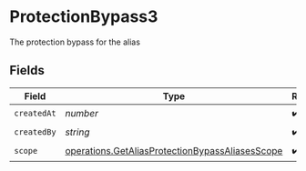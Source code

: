 # ProtectionBypass3

The protection bypass for the alias


## Fields

| Field                                                                                                              | Type                                                                                                               | Required                                                                                                           | Description                                                                                                        |
| ------------------------------------------------------------------------------------------------------------------ | ------------------------------------------------------------------------------------------------------------------ | ------------------------------------------------------------------------------------------------------------------ | ------------------------------------------------------------------------------------------------------------------ |
| `createdAt`                                                                                                        | *number*                                                                                                           | :heavy_check_mark:                                                                                                 | N/A                                                                                                                |
| `createdBy`                                                                                                        | *string*                                                                                                           | :heavy_check_mark:                                                                                                 | N/A                                                                                                                |
| `scope`                                                                                                            | [operations.GetAliasProtectionBypassAliasesScope](../../models/operations/getaliasprotectionbypassaliasesscope.md) | :heavy_check_mark:                                                                                                 | N/A                                                                                                                |